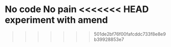 No code No pain
<<<<<<< HEAD
experiment with amend
=======
>>>>>>> 501de2bf76f00fafcddc733f8e8e9b39928853e7
